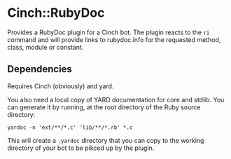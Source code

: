 # Cinch::RubyDoc

Provides a RubyDoc plugin for a Cinch bot. The plugin reacts to the `ri` command and will provide links to rubydoc.info for the requested method, class, module or constant.

## Dependencies

Requires Cinch (obviously) and yard.

You also need a local copy of YARD documentation for core and stdlib. You can generate it by running, at the root directory of the Ruby source directory:

    yardoc -n 'ext/**/*.c' 'lib/**/*.rb' *.c

This will create a `.yardoc` directory that you can copy to the working directory of your bot to be pikced up by the plugin.
